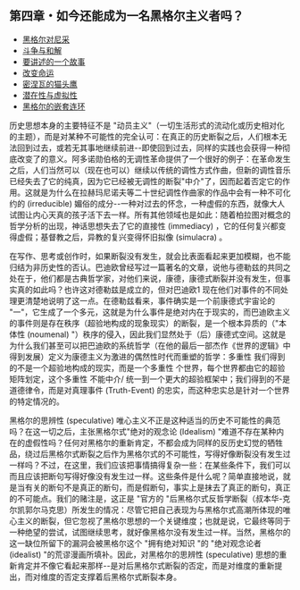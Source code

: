 ## 第四章・如今还能成为一名黑格尔主义者吗？

- [黑格尔对尼采](00.md)
- [斗争与和解](01.md)
- [要讲述的一个故事](02.md)
- [改变命运](03.md)
- [密涅瓦的猫头鹰](04.md)
- [潜在性与虚拟性](05.md)
- [黑格尔的嵌套连环](06.md)

历史思想本身的主要特征不是 "动员主义"（一切生活形式的流动化或历史相对化的主题），而是对某种不可能性的完全认可：在真正的历史断裂之后，人们根本无法回到过去，或若无其事地继续前进--即使回到过去，同样的实践也会获得一种彻底改变了的意义。阿多诺勋伯格的无调性革命提供了一个很好的例子：在革命发生之后，人们当然可以（现在也可以）继续以传统的调性方式作曲，但新的调性音乐已经失去了它的纯真，因为它已经被无调性的断裂"中介"了，因而起着否定它的作用。这就是为什么在拉赫玛尼诺夫等二十世纪调性作曲家的作品中会有一种不可化约的 (irreducible) 媚俗的成分--一种对过去的怀念，一种虚假的东西，就像大人试图让内心天真的孩子活下去一样。所有其他领域也是如此：随着柏拉图对概念的哲学分析的出现，神话思想失去了它的直接性 (immediacy) ，它的任何复兴都变得虚假；基督教之后，异教的复兴变得怀旧拟像 (simulacra) 。

在写作、思考或创作时，如果断裂没有发生，就会比表面看起来更加模糊，也不能归结为非历史性的否认。巴迪欧曾经写过一篇著名的文章，说他与德勒兹的共同之处在于，他们都是古典哲学家，对他们来说，康德，康德式断裂并没有发生，但事实真的如此吗？也许这对德勒兹是成立的，但对巴迪欧1 现在他们对事件的不同处理更清楚地说明了这一点。在德勒兹看来，事件确实是一个前康德式宇宙论的 "一"，它生成了一个多元，这就是为什么事件是绝对内在于现实的，而巴迪欧主义的事件则是存在秩序（超验地构成的现象现实）的断裂，是一个根本异质的（"本体性 (noumenal) "）秩序的侵入，因此我们显然处于（后）康德式空间。这就是为什么我们甚至可以把巴迪欧的系统哲学（在他的最后一部杰作《世界的逻辑》中得到发展）定义为康德主义为激进的偶然性时代而重塑的哲学：多重性 我们得到的不是一个超验地构成的现实，而是一个多重性 个世界，每个世界都由它的超验矩阵划定，这个多重性 不能中介/ 统一到一个更大的超验框架中；我们得到的不是道德律令，而是对真理事件 (Truth-Event) 的忠实，而这种忠实总是针对一个世界的特定情况的。

黑格尔的思辨性 (speculative) 唯心主义不正是这种适当的历史不可能性的典范吗？在这一切之后，主张黑格尔式"绝对的观念论 (Idealism) "难道不存在某种内在的虚假性吗？任何对黑格尔的重新肯定，不都会成为同样的反历史幻觉的牺牲品，绕过后黑格尔式断裂之后作为黑格尔式的不可能性，写得好像断裂没有发生过一样吗？不过，在这里，我们应该把事情搞得复杂一些：在某些条件下，我们可以而且应该把断句写得好像没有发生过一样。这些条件是什么呢？简单直接地说，就是当有关的断句不是真正的断句，而是假断句，事实上是抹去了真正的断句，真正的不可能点。我们的赌注是，这正是 "官方的 "后黑格尔式反哲学断裂（叔本华-克尔凯郭尔马克思）所发生的情况：尽管它把自己表现为与黑格尔式高潮所体现的唯心主义的断裂，但它忽视了黑格尔思想的一个关键维度；也就是说，它最终等同于一种绝望的尝试，试图继续思考，就好像黑格尔没有发生过一样。当然，黑格尔的这一缺位所留下的漏洞会被黑格尔这个 "拥有绝对知识 "的 "绝对观念论者 (idealist) "的荒谬漫画所填补。因此，对黑格尔的思辨性 (speculative) 思想的重新肯定并不像它看起来那样--是对后黑格尔式断裂的否定，而是对维度的重新提出，而对维度的否定支撑着后黑格尔式断裂本身。

